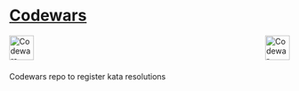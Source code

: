 # <a href ="https://www.codewars.com/">Codewars<a/>

<img
src="https://docs.codewars.com/logo.svg"
height="44"
alt="Codewar badge that display ones rank"
align="right"
/>

<img
src="https://www.codewars.com/users/gtmdev/badges/large?logo=false"
alt="Codewars company logo"
height="44"
align="left" >

<br/>
<br/>
<br/>
<p>Codewars repo to register kata resolutions</p>
